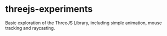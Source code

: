 # threejs-experiments

Basic exploration of the ThreeJS Library, including simple animation, mouse tracking and raycasting.